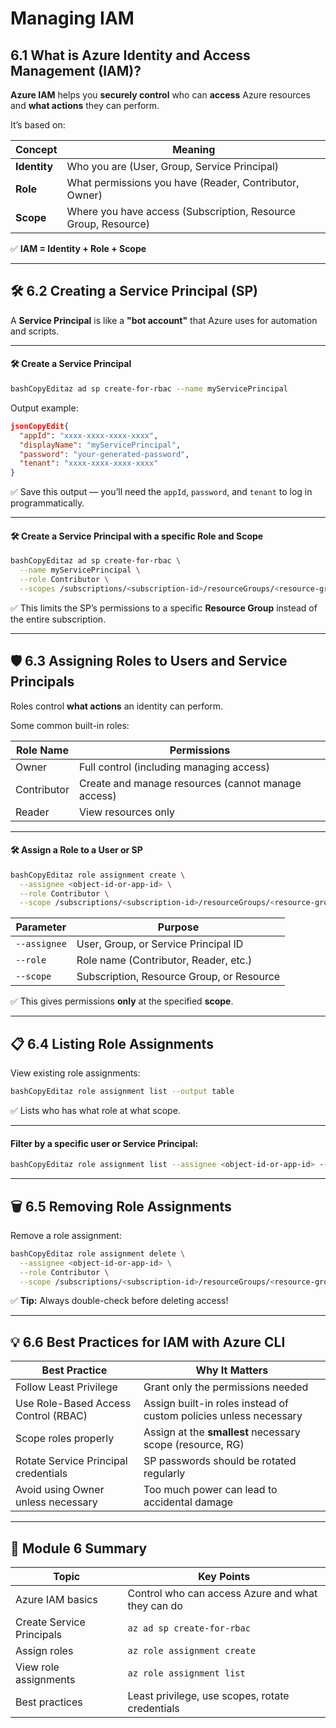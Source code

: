 # Managing IAM

## 6.1 What is Azure Identity and Access Management (IAM)?

**Azure IAM** helps you **securely control** who can **access** Azure resources and **what actions** they can perform.

It’s based on:

| Concept      | Meaning                                                        |
| ------------ | -------------------------------------------------------------- |
| **Identity** | Who you are (User, Group, Service Principal)                   |
| **Role**     | What permissions you have (Reader, Contributor, Owner)         |
| **Scope**    | Where you have access (Subscription, Resource Group, Resource) |

✅ **IAM = Identity + Role + Scope**

***

## 🛠️ 6.2 Creating a Service Principal (SP)

A **Service Principal** is like a **"bot account"** that Azure uses for automation and scripts.

***

#### 🛠️ Create a Service Principal

```bash
bashCopyEditaz ad sp create-for-rbac --name myServicePrincipal
```

Output example:

```json
jsonCopyEdit{
  "appId": "xxxx-xxxx-xxxx-xxxx",
  "displayName": "myServicePrincipal",
  "password": "your-generated-password",
  "tenant": "xxxx-xxxx-xxxx-xxxx"
}
```

✅ Save this output — you’ll need the `appId`, `password`, and `tenant` to log in programmatically.

***

#### 🛠️ Create a Service Principal with a specific Role and Scope

```bash
bashCopyEditaz ad sp create-for-rbac \
  --name myServicePrincipal \
  --role Contributor \
  --scopes /subscriptions/<subscription-id>/resourceGroups/<resource-group-name>
```

✅ This limits the SP’s permissions to a specific **Resource Group** instead of the entire subscription.

***

## 🛡️ 6.3 Assigning Roles to Users and Service Principals

Roles control **what actions** an identity can perform.

Some common built-in roles:

| Role Name   | Permissions                                        |
| ----------- | -------------------------------------------------- |
| Owner       | Full control (including managing access)           |
| Contributor | Create and manage resources (cannot manage access) |
| Reader      | View resources only                                |

***

#### 🛠️ Assign a Role to a User or SP

```bash
bashCopyEditaz role assignment create \
  --assignee <object-id-or-app-id> \
  --role Contributor \
  --scope /subscriptions/<subscription-id>/resourceGroups/<resource-group-name>
```

| Parameter    | Purpose                                   |
| ------------ | ----------------------------------------- |
| `--assignee` | User, Group, or Service Principal ID      |
| `--role`     | Role name (Contributor, Reader, etc.)     |
| `--scope`    | Subscription, Resource Group, or Resource |

✅ This gives permissions **only** at the specified **scope**.

***

## 📋 6.4 Listing Role Assignments

View existing role assignments:

```bash
bashCopyEditaz role assignment list --output table
```

✅ Lists who has what role at what scope.

***

#### Filter by a specific user or Service Principal:

```bash
bashCopyEditaz role assignment list --assignee <object-id-or-app-id> --output table
```

***

## 🗑️ 6.5 Removing Role Assignments

Remove a role assignment:

```bash
bashCopyEditaz role assignment delete \
  --assignee <object-id-or-app-id> \
  --role Contributor \
  --scope /subscriptions/<subscription-id>/resourceGroups/<resource-group-name>
```

✅ **Tip:** Always double-check before deleting access!

***

## 💡 6.6 Best Practices for IAM with Azure CLI

| Best Practice                        | Why It Matters                                                    |
| ------------------------------------ | ----------------------------------------------------------------- |
| Follow Least Privilege               | Grant only the permissions needed                                 |
| Use Role-Based Access Control (RBAC) | Assign built-in roles instead of custom policies unless necessary |
| Scope roles properly                 | Assign at the **smallest** necessary scope (resource, RG)         |
| Rotate Service Principal credentials | SP passwords should be rotated regularly                          |
| Avoid using Owner unless necessary   | Too much power can lead to accidental damage                      |

***

## 📝 Module 6 Summary

| Topic                     | Key Points                                        |
| ------------------------- | ------------------------------------------------- |
| Azure IAM basics          | Control who can access Azure and what they can do |
| Create Service Principals | `az ad sp create-for-rbac`                        |
| Assign roles              | `az role assignment create`                       |
| View role assignments     | `az role assignment list`                         |
| Best practices            | Least privilege, use scopes, rotate credentials   |
